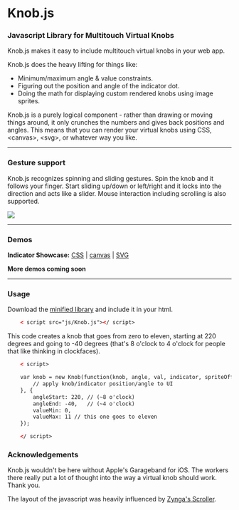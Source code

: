 Knob.js
========

### Javascript Library for Multitouch Virtual Knobs ###

Knob.js makes it easy to include multitouch virtual knobs in your web app.

Knob.js does the heavy lifting for things like:

*    Minimum/maximum angle & value constraints.
*    Figuring out the position and angle of the indicator dot.
*    Doing the math for displaying custom rendered knobs using image sprites.

Knob.js is a purely logical component - rather than drawing or moving things around, it only crunches the numbers and gives back positions and angles. This means that you can render your virtual knobs using CSS, &lt;canvas&gt;, &lt;svg&gt;, or whatever way you like.

- - -

### Gesture support ###

Knob.js recognizes spinning and sliding gestures. Spin the knob and it follows your finger. Start sliding up/down or left/right and it locks into the direction and acts like a slider. Mouse interaction including scrolling is also supported.

<img src="http://jherm.github.com/knobs/images/gestures_diagram.png" />

- - -

### Demos ###

<!--
**Simple Knob:**
<a href="http://jherrman.com/knobs/demo/css.html">CSS</a>
 | <a href="http://jherrman.com/knobs/demo/canvas.html">canvas</a>
 | <a href="http://jherrman.com/knobs/demo/svg.html">SVG</a>
<!--
 | <a href="http://jherrman.com/knobs/demo/sprites.html">Image Sprites</a>
 | <a href="http://jherrman.com/knobs/demo/webgl.html">WebGL</a>
-->


**Indicator Showcase:**
<a href="http://jherrman.com/knobs/demo/css.html">CSS</a>
 | <a href="http://jherrman.com/knobs/demo/canvas.html">canvas</a>
 | <a href="http://jherrman.com/knobs/demo/svg.html">SVG</a>
<!--
 | <a href="http://jherrman.com/knobs/demo/sprites.html">Image Sprites</a>
 | <a href="http://jherrman.com/knobs/demo/webgl.html">WebGL</a>
-->

**More demos coming soon**
<!--
**For Sadists:**
<a href="http://jherrman.com/knobs/demo/flash.html">Flash</a>  |  <a href="http://jherrman.com/knobs/demo/java.html">Java</a>
-->

- - -

### Usage ###

Download the [minified library](http://jherm.github.com/knobs/build/Knob.js) and include it in your html.


```html
	< script src="js/Knob.js"></ script>
```

<!--
	Default orientation: 0 starting on the right side, increasing as it is turned counter-clockwise.
-->

This code creates a knob that goes from zero to eleven, starting at 220 degrees and going to -40 degrees (that's 8 o'clock to 4 o'clock for people that like thinking in clockfaces).

```html
	< script>

	var knob = new Knob(function(knob, angle, val, indicator, spriteOffset) {
		// apply knob/indicator position/angle to UI
	}, {
		angleStart: 220, // (~8 o'clock)
		angleEnd: -40,   // (~4 o'clock)
		valueMin: 0,
		valueMax: 11 // this one goes to eleven
	});

	</ script>
```

### Acknowledgements ###

Knob.js wouldn't be here without Apple's Garageband for iOS. The workers there really put a lot of thought into the way a virtual knob should work. Thank you.

The layout of the javascript was heavily influenced by <a href="http://github.com/zynga/scroller">Zynga's Scroller</a>.
